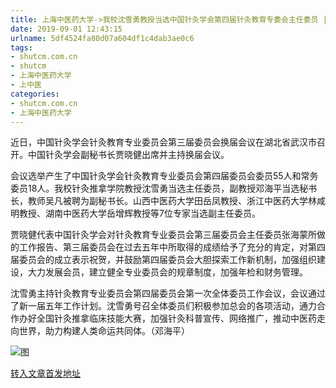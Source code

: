 ```yaml
---
title: 上海中医药大学->我校沈雪勇教授当选中国针灸学会第四届针灸教育专委会主任委员 | shutcm.com.cn
date: 2019-09-01 12:43:15
urlname: 5df4524fa80d07a604df1c4dab3ae0c6
tags: 
- shutcm.com.cn
- shutcm
- 上海中医药大学
- 上中医
categories:
- shutcm.com.cn
- 上海中医药大学
---
```



近日，中国针灸学会针灸教育专业委员会第三届委员会换届会议在湖北省武汉市召开。中国针灸学会副秘书长贾晓健出席并主持换届会议。

会议选举产生了中国针灸学会针灸教育专业委员会第四届委员会委员55人和常务委员18人。我校针灸推拿学院教授沈雪勇当选主任委员，副教授邓海平当选秘书长，教师吴凡被聘为副秘书长。山西中医药大学田岳凤教授、浙江中医药大学林咸明教授、湖南中医药大学岳增辉教授等7位专家当选副主任委员。

贾晓健代表中国针灸学会对针灸教育专业委员会第三届委员会主任委员张海蒙所做的工作报告、第三届委员会在过去五年中所取得的成绩给予了充分的肯定，对第四届委员会的成立表示祝贺，并鼓励第四届委员会大胆探索工作新机制，加强组织建设，大力发展会员，建立健全专业委员会的规章制度，加强年检和财务管理。

沈雪勇主持针灸教育专业委员会第四届委员会第一次全体委员工作会议，会议通过了新一届五年工作计划。沈雪勇号召全体委员们积极参加总会的各项活动，通力合作办好全国针灸推拿临床技能大赛，加强针灸科普宣传、网络推广，推动中医药走向世界，助力构建人类命运共同体。（邓海平）



![图](http://www.shutcm.edu.cn/_upload/article/images/3e/ef/132bc8c54ba8b0623c8a222285e3/b146b66f-55ea-4623-a5da-4c313f0eb67a.png)

[转入文章首发地址](http://www.shutcm.edu.cn/2019/0901/c973a114760/page.htm)